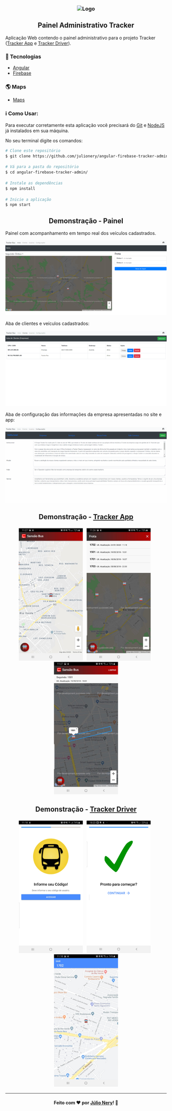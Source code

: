 <h3 align="center">
    <img alt="Logo" title="#logo" width="200px" src="https://github.com/julionery/ionic-firebase-tracker-app/blob/master/resources/icon.png?raw=true">
</h3>
<h2 align="center">Painel Administrativo Tracker</h2>

Aplicação Web contendo o painel administrativo para o projeto Tracker ([Tracker App](https://github.com/julionery/ionic-firebase-tracker-app) e [Tracker Driver](https://github.com/julionery/ionic-firebase-tracker-driver)).

### :rocket: Tecnologias
 - [Angular](https://angular.io/)
 - [Firebase](https://firebase.google.com/?hl=pt-br)

### :earth_americas: Maps
 - [Maps](https://cloud.google.com/maps-platform/maps?hl=pt)

### :information_source: Como Usar:

Para executar corretamente esta aplicação você precisará do [Git](https://git-scm.com) e [NodeJS](https://nodejs.org/en/) já instalados em sua máquina.

No seu terminal digite os comandos:

```bash
# Clone este repositório
$ git clone https://github.com/julionery/angular-firebase-tracker-admin.git

# Vá para a pasta do repositório
$ cd angular-firebase-tracker-admin/

# Instale as dependências
$ npm install

# Inicie a aplicação
$ npm start

```

<h2 align="center">Demonstração - Painel</h2>

Painel com acompanhamento em tempo real dos veículos cadastrados.

![](https://github.com/julionery/docs/blob/master/Tracker/painel/seguir.PNG?raw=true)

Aba de clientes e veículos cadastrados:

![](https://github.com/julionery/docs/blob/master/Tracker/painel/painel-clients.gif?raw=true)

Aba de configuração das informações da empresa apresentadas no site e app:

![](https://github.com/julionery/docs/blob/master/Tracker/painel/painel-config.gif?raw=true)

<h2 align="center">Demonstração - <a href="https://github.com/julionery/ionic-firebase-tracker-app">Tracker App</a></h2>

<h3 align="center">
    <img alt="Home" title="#Home" width="200px" src="https://github.com/JulioNery/Tracker/blob/master/home.jpeg">&nbsp;&nbsp;  
    <img alt="Frota" title="#Frota" width="200px" src="https://github.com/JulioNery/Tracker/blob/master/frota.jpeg">&nbsp;&nbsp;
    <img alt="Seguindo" title="#Seguindo" width="200px" src="https://github.com/JulioNery/Tracker/blob/master/rota.jpeg">
</h3>

<h2 align="center">Demonstração - <a href="https://github.com/julionery/ionic-firebase-tracker-driver">Tracker Driver</a></h2>

<h3 align="center">
    <img alt="Code" title="#code" width="200px" src="https://github.com/julionery/docs/blob/master/Tracker/code.jpeg?raw=true">&nbsp;&nbsp;  
    <img alt="Confirm" title="#confirm" width="200px" src="https://github.com/julionery/docs/blob/master/Tracker/confirm.jpeg?raw=true">&nbsp;&nbsp;
    <img alt="Location" title="#location" width="200px" src="https://github.com/julionery/docs/blob/master/Tracker/location.jpeg?raw=true">
</h3>

---

<h4 align="center">
    Feito com ❤ por <a href="https://www.linkedin.com/in/julio-nery/" target="_blank">Júlio Nery</a>!
    <g-emoji class="g-emoji" alias="wave" fallback-src="https://github.githubassets.com/images/icons/emoji/unicode/1f44b.png">👋</g-emoji>
</h4>
